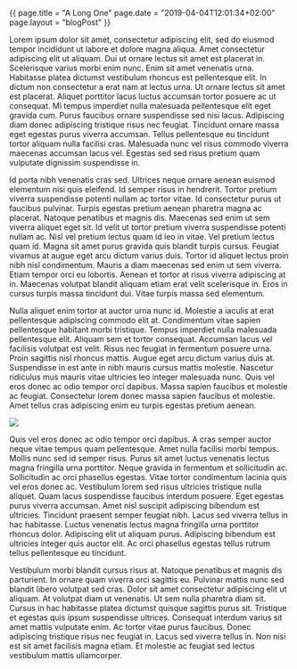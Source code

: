 {{
page.title  = "A Long One"
page.date   = "2019-04-04T12:01:34+02:00"
page.layout = "blogPost"
}}

Lorem ipsum dolor sit amet, consectetur adipiscing elit, sed do eiusmod tempor
incididunt ut labore et dolore magna aliqua. Amet consectetur adipiscing elit
ut aliquam. Dui ut ornare lectus sit amet est placerat in. Scelerisque varius
morbi enim nunc. Enim sit amet venenatis urna. Habitasse platea dictumst
vestibulum rhoncus est pellentesque elit. In dictum non consectetur a erat nam
at lectus urna. Ut ornare lectus sit amet est placerat. Aliquet porttitor
lacus luctus accumsan tortor posuere ac ut consequat. Mi tempus imperdiet
nulla malesuada pellentesque elit eget gravida cum. Purus faucibus ornare
suspendisse sed nisi lacus. Adipiscing diam donec adipiscing tristique risus
nec feugiat. Tincidunt ornare massa eget egestas purus viverra accumsan.
Tellus pellentesque eu tincidunt tortor aliquam nulla facilisi cras. Malesuada
nunc vel risus commodo viverra maecenas accumsan lacus vel. Egestas sed sed
risus pretium quam vulputate dignissim suspendisse in.

Id porta nibh venenatis cras sed. Ultrices neque ornare aenean euismod
elementum nisi quis eleifend. Id semper risus in hendrerit. Tortor pretium
viverra suspendisse potenti nullam ac tortor vitae. Id consectetur purus ut
faucibus pulvinar. Turpis egestas pretium aenean pharetra magna ac placerat.
Natoque penatibus et magnis dis. Maecenas sed enim ut sem viverra aliquet eget
sit. Id velit ut tortor pretium viverra suspendisse potenti nullam ac. Nisl
vel pretium lectus quam id leo in vitae. Vel pretium lectus quam id. Magna sit
amet purus gravida quis blandit turpis cursus. Feugiat vivamus at augue eget
arcu dictum varius duis. Tortor id aliquet lectus proin nibh nisl condimentum.
Mauris a diam maecenas sed enim ut sem viverra. Etiam tempor orci eu lobortis.
Aenean et tortor at risus viverra adipiscing at in. Maecenas volutpat blandit
aliquam etiam erat velit scelerisque in. Eros in cursus turpis massa tincidunt
dui. Vitae turpis massa sed elementum.

Nulla aliquet enim tortor at auctor urna nunc id. Molestie a iaculis at erat
pellentesque adipiscing commodo elit at. Condimentum vitae sapien pellentesque
habitant morbi tristique. Tempus imperdiet nulla malesuada pellentesque elit.
Aliquam sem et tortor consequat. Accumsan lacus vel facilisis volutpat est
velit. Risus nec feugiat in fermentum posuere urna. Proin sagittis nisl
rhoncus mattis. Augue eget arcu dictum varius duis at. Suspendisse in est ante
in nibh mauris cursus mattis molestie. Nascetur ridiculus mus mauris vitae
ultricies leo integer malesuada nunc. Quis vel eros donec ac odio tempor orci
dapibus. Massa sapien faucibus et molestie ac feugiat. Consectetur lorem donec
massa sapien faucibus et molestie. Amet tellus cras adipiscing enim eu turpis
egestas pretium aenean.

![](/images/sakura-trees.jpg)

Quis vel eros donec ac odio tempor orci dapibus. A cras semper auctor neque
vitae tempus quam pellentesque. Amet nulla facilisi morbi tempus. Mollis nunc
sed id semper risus. Purus sit amet luctus venenatis lectus magna fringilla
urna porttitor. Neque gravida in fermentum et sollicitudin ac. Sollicitudin ac
orci phasellus egestas. Vitae tortor condimentum lacinia quis vel eros donec
ac. Vestibulum lorem sed risus ultricies tristique nulla aliquet. Quam lacus
suspendisse faucibus interdum posuere. Eget egestas purus viverra accumsan.
Amet nisl suscipit adipiscing bibendum est ultricies. Tincidunt praesent
semper feugiat nibh. Lacus sed viverra tellus in hac habitasse. Luctus
venenatis lectus magna fringilla urna porttitor rhoncus dolor. Adipiscing elit
ut aliquam purus. Adipiscing bibendum est ultricies integer quis auctor elit.
Ac orci phasellus egestas tellus rutrum tellus pellentesque eu tincidunt.

Vestibulum morbi blandit cursus risus at. Natoque penatibus et magnis dis
parturient. In ornare quam viverra orci sagittis eu. Pulvinar mattis nunc sed
blandit libero volutpat sed cras. Dolor sit amet consectetur adipiscing elit
ut aliquam. At volutpat diam ut venenatis. Ut sem nulla pharetra diam sit.
Cursus in hac habitasse platea dictumst quisque sagittis purus sit. Tristique
et egestas quis ipsum suspendisse ultrices. Consequat interdum varius sit amet
mattis vulputate enim. Ac tortor vitae purus faucibus. Donec adipiscing
tristique risus nec feugiat in. Lacus sed viverra tellus in. Non nisi est sit
amet facilisis magna etiam. Et molestie ac feugiat sed lectus vestibulum
mattis ullamcorper.
